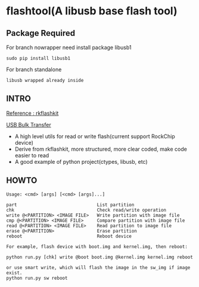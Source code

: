 # flashtool(A libusb base flash tool)

## Package Required

For branch nowrapper need install package libusb1

	sudo pip install libusb1

For branch standalone

	libusb wrapped already inside

## INTRO

[Reference : rkflashkit](https://github.com/linuxerwang/rkflashkit)

[USB Bulk Transfer](https://github.com/54shady/kernel_drivers_examples/tree/Firefly_RK3399/debug/usb)

- A high level utils for read or write flash(current support RockChip device)
- Derive from rkflashkit, more structured, more clear coded, make code easier to read
- A good example of python project(ctypes, libusb, etc)

## HOWTO

    Usage: <cmd> [args] [<cmd> [args]...]

    part                              List partition
	chk                               Check read/write operation
    write @<PARTITION> <IMAGE FILE>   Write partition with image file
    cmp @<PARTITION> <IMAGE FILE>     Compare partition with image file
    read @<PARTITION> <IMAGE FILE>    Read partition to image file
    erase @<PARTITION>                Erase partition
    reboot                            Reboot device

    For example, flash device with boot.img and kernel.img, then reboot:

	python run.py [chk] write @boot boot.img @kernel.img kernel.img reboot

	or use smart write, which will flash the image in the sw_img if image exist.
	python run.py sw reboot
